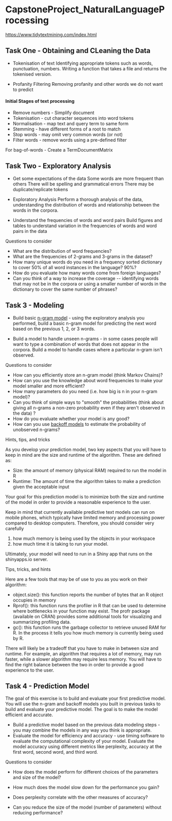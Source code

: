 # CapstoneProject_NaturalLanguageProcessing

https://www.tidytextmining.com/index.html

## Task One - Obtaining and CLeaning the Data

- Tokenisation of text
	Identifying appropriate tokens such as words, punctuation, numbers. Writing a function that takes a file and returns the tokenised version.

- Profanity Filtering
	Removing profanity and other words we do not want to predict

#### Initial Stages of text processing

- Remove numbers - Simplify document
- Tokenisation - cut character sequences into word tokens
- Normalisation - map text and query term to same form
- Stemming - have different forms of a root to match
- Stop words - may omit very common words (or not)
- Filter words - remove words using a pre-defined filter

For bag-of-words - Create a TermDocumentMatrix

## Task Two - Exploratory Analysis

- Get some expectations of the data
	Some words are more frequent than others
	There will be spelling and grammatical errors
	There may be duplicate/replicate tokens

- Exploratory Analysis
	Perform a thorough analysis of the data, understanding the distribution of words and relationship between the words in the corpora.
	
- Understand the frequencies of words and word pairs
	Build figures and tables to understand variation in the frequencies of words and word pairs in the data
	
Questions to consider
- What are the distribution of word frequencies?
- What are the frequencies of 2-grams and 3-grams in the dataset?
- How many unique words do you need in a frequency sorted dictionary to cover 50% of all word instances in the language? 90%?
- How do you evaluate how many words come from foreign languages?
- Can you think of a way to increase the coverage -- identifying words that may not be in the corpora or using a smaller number of words in the dictionary to cover the same number of phrases?



## Task 3 - Modeling

- Build basic [n-gram model](http://en.wikipedia.org/wiki/N-gram) - using the exploratory analysis you performed, build a basic n-gram model for predicting the next word based on the previous 1, 2, or 3 words.

- Build a model to handle unseen n-grams - in some cases people will want to type a combination of words that does not appear in the corpora. Build a model to handle cases where a particular n-gram isn't observed.

Questions to consider
- How can you efficiently store an n-gram model (think Markov Chains)?
- How can you use the knowledge about word frequencies to make your model smaller and more efficient?
- How many parameters do you need (i.e. how big is n in your n-gram model)?
- Can you think of simple ways to "smooth" the probabilities (think about giving all n-grams a non-zero probability even if they aren't observed in the data) ?
- How do you evaluate whether your model is any good?
- How can you use [backoff models](http://en.wikipedia.org/wiki/Katz%27s_back-off_model) to estimate the probability of unobserved n-grams?

Hints, tips, and tricks

As you develop your prediction model, two key aspects that you will have to keep in mind are the size and runtime of the algorithm. These are defined as:
- Size: the amount of memory (physical RAM) required to run the model in R
- Runtime: The amount of time the algorithm takes to make a prediction given the acceptable input

Your goal for this prediction model is to minimize both the size and runtime of the model in order to provide a reasonable experience to the user.

Keep in mind that currently available predictive text models can run on mobile phones, which typically have limited memory and processing power compared to desktop computers. Therefore, you should consider very carefully

1. how much memory is being used by the objects in your workspace
2. how much time it is taking to run your model.

Ultimately, your model will need to run in a Shiny app that runs on the shinyapps.io server.

Tips, tricks, and hints

Here are a few tools that may be of use to you as you work on their algorithm:
- object.size(): this function reports the number of bytes that an R object occupies in memory
- Rprof(): this function runs the profiler in R that can be used to determine where bottlenecks in your function may exist. The profr package (available on CRAN) provides some additional tools for visualizing and summarizing profiling data.
- gc(): this function runs the garbage collector to retrieve unused RAM for R. In the process it tells you how much memory is currently being used by R.

There will likely be a tradeoff that you have to make in between size and runtime. For example, an algorithm that requires a lot of memory, may run faster, while a slower algorithm may require less memory. You will have to find the right balance between the two in order to provide a good experience to the user.


## Task 4 - Prediction Model

The goal of this exercise is to build and evaluate your first predictive model. You will use the n-gram and backoff models you built in previous tasks to build and evaluate your predictive model. The goal is to make the model efficient and accurate. 

- Build a predictive model based on the previous data modeling steps - you may combine the models in any way you think is appropriate.
- Evaluate the model for efficiency and accuracy - use timing software to evaluate the computational complexity of your model. Evaluate the model accuracy using different metrics like perplexity, accuracy at the first word, second word, and third word.

Questions to consider

- How does the model perform for different choices of the parameters and size of the model?

- How much does the model slow down for the performance you gain?

- Does perplexity correlate with the other measures of accuracy?

- Can you reduce the size of the model (number of parameters) without reducing performance?